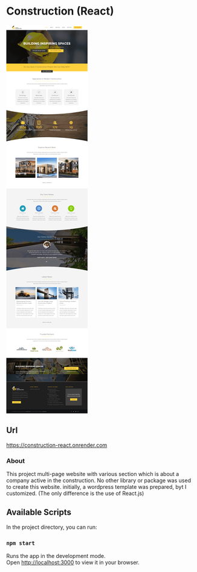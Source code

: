 # Construction (React)

![Screen Project](/src/Assets/Images/Screen-Project.png)

## Url
https://construction-react.onrender.com

### About
This project multi-page website with various section which is about a company active in the construction. No other library or package was used to create this website. initially, a wordpress template was prepared, byt I customized. (The only difference is the use of React.js)

## Available Scripts
In the project directory, you can run:

### `npm start`

Runs the app in the development mode.\
Open [http://localhost:3000](http://localhost:3000) to view it in your browser.
